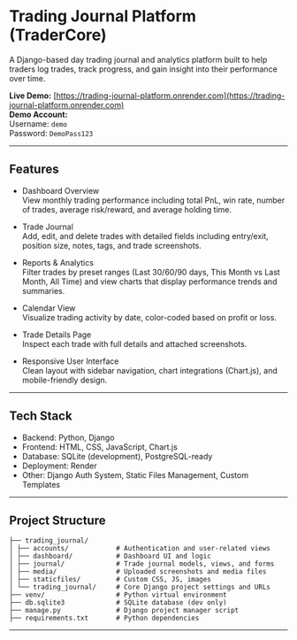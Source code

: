 # Trading Journal Platform (TraderCore)

A Django-based day trading journal and analytics platform built to help traders log trades, track progress, and gain insight into their performance over time.

**Live Demo:** [https://trading-journal-platform.onrender.com](https://trading-journal-platform.onrender.com)  
**Demo Account:**  
Username: `demo`  
Password: `DemoPass123`

---

## Features

- Dashboard Overview  
  View monthly trading performance including total PnL, win rate, number of trades, average risk/reward, and average holding time.

- Trade Journal  
  Add, edit, and delete trades with detailed fields including entry/exit, position size, notes, tags, and trade screenshots.

- Reports & Analytics  
  Filter trades by preset ranges (Last 30/60/90 days, This Month vs Last Month, All Time) and view charts that display performance trends and summaries.

- Calendar View  
  Visualize trading activity by date, color-coded based on profit or loss.

- Trade Details Page  
  Inspect each trade with full details and attached screenshots.

- Responsive User Interface  
  Clean layout with sidebar navigation, chart integrations (Chart.js), and mobile-friendly design.

---

## Tech Stack

- Backend: Python, Django  
- Frontend: HTML, CSS, JavaScript, Chart.js  
- Database: SQLite (development), PostgreSQL-ready  
- Deployment: Render  
- Other: Django Auth System, Static Files Management, Custom Templates

---

## Project Structure

```
├── trading_journal/
│ ├── accounts/            # Authentication and user-related views
│ ├── dashboard/           # Dashboard UI and logic
│ ├── journal/             # Trade journal models, views, and forms
│ ├── media/               # Uploaded screenshots and media files
│ ├── staticfiles/         # Custom CSS, JS, images
│ └── trading_journal/     # Core Django project settings and URLs
├── venv/                  # Python virtual environment
├── db.sqlite3             # SQLite database (dev only)
├── manage.py              # Django project manager script
├── requirements.txt       # Python dependencies
```

---
